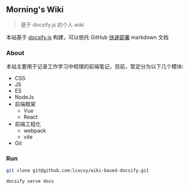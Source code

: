 <!--
 * @Author: 刘晨曦
 * @Date: 2021-02-08 10:29:43
 * @LastEditTime: 2021-10-13 13:50:42
 * @LastEditors: Please set LastEditors
 * @Description: In User Settings Edit
 * @FilePath: \docsify-based-wiki\docs\README.md
-->

## Morning's Wiki

> 基于 docsify.js 的个人 wiki

本站基于 [docsify.js](https://docsify.js.org/#/zh-cn/) 构建，可以依托 GitHub [快速部署](https://docsify.js.org/#/zh-cn/deploy) markdown 文档

### About

本站主要用于记录工作学习中梳理的前端笔记，目前，暂定分为以下几个模块:

- CSS
- JS
- ES
- NodeJs
- 前端框架
  - Vue
  - React
- 前端工程化
  - webpack
  - vite
- Git

### Run

```sh
git clone git@github.com:lcxcsy/wiki-based-docsify.git

docsify serve docs
```
